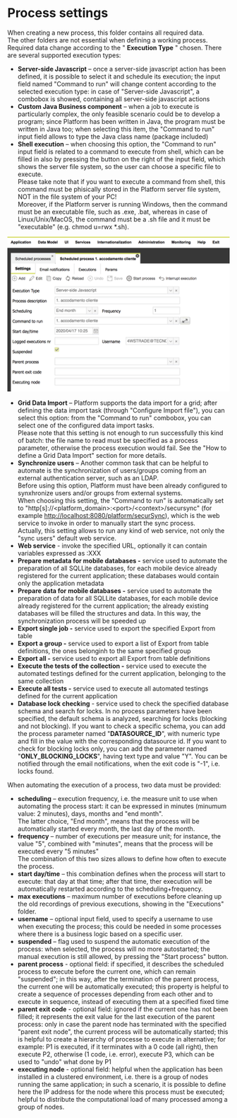 # Process settings

When creating a new process, this folder contains all required data.\
The other folders are not essential when defining a working process.\
Required data change according to the " **Execution Type** " chosen. There are several supported execution types:

* **Server-side Javascript** – once a server-side javascript action has been defined, it is possible to select it and schedule its execution; the input field named "Command to run" will change content according to the selected execution type: in case of "Server-side Javascript", a combobox is showed, containing all server-side javascript actions
* **Custom Java Business component** – when a job to execute is particularly complex, the only feasible scenario could be to develop a program; since Platform has been written in Java, the program must be written in Java too; when selecting this item, the "Command to run" input field allows to type the Java class name (package included)
* **Shell execution** – when choosing this option, the "Command to run" input field is related to a command to execute from shell, which can be filled in also by pressing the button on the right of the input field, which shows the server file system, so the user can choose a specific file to execute.\
  Please take note that if you want to execute a command from shell, this command must be phisically stored in the Platform server file system, NOT in the file system of your PC!\
  Moreover, if the Platform server is running Windows, then the command must be an executable file, such as .exe, .bat, whereas in case of Linux/Unix/MacOS, the command must be a .sh file and it must be "executable" (e.g. chmod u=rwx \*.sh).

![](../../../.gitbook/assets/schermata-2020-05-04-alle-15.54.48.png)



* **Grid Data Import** – Platform supports the data import for a grid; after defining the data import task (through "Configure Import file"), you can select this option: from the "Command to run" combobox, you can select one of the configured data import tasks.\
  Please note that this setting is not enough to run successfully this kind of batch: the file name to read must be specified as a process parameter, otherwise the process execution would fail. See the "How to define a Grid Data Import" section for more details.
* **Synchronize users** – Another common task that can be helpful to automate is the synchronization of users/groups coming from an external authentication server, such as an LDAP.\
  Before using this option, Platform must have been already configured to synxhronize users and/or groups from external systems.\
  When choosing this setting, the "Command to run" is automatically set to "http\[s]://\<platform\_domain>:\<port>/\<context>/secursync" (for example [http://localhost:8080/platform/securSync](http://localhost:8080/platform/securSync)), which is the web service to invoke in order to manually start the sync process.\
  Actually, this setting allows to run any kind of web service, not only the "sync users" default web service.
* **Web service** - invoke the specified URL, optionally it can contain variables expressed as :XXX
* **Prepare metadata for mobile databases -** service used to automate the preparation of all SQLLite databases, for each mobile device already registered for the current application; these databases would contain only the application metadata
* **Prepare data for mobile databases -** service used to automate the preparation of data for all SQLLite databases, for each mobile device already registered for the current application; the already existing databases will be filled the structures and data. In this way, the synchronization process will be speeded up
* **Export single job -** service used to export the specified Export from table
* **Export a group -** service used to export a list of  Export from table definitions, the ones belonginh to the same specified group
* **Export all -** service used to export all  Export from table definitions
* **Execute the tests of the collection -** service used to execute the automated testings defined for the current application, belonging to the same collection
* **Execute all tests -** service used to execute all automated testings defined for the current application
*   **Database lock checking** - service used to check the specified database schema and search for locks. In no process parameters have been specified, the default schema is analyzed, searching for locks (blocking and not blocking). If you want to check a specific schema, you can add the process parameter named "**DATASOURCE\_ID**", with numeric type and fill in the value with the corresponding datasource id. If you want to check for blocking locks only, you can add the parameter named "**ONLY\_BLOCKING\_LOCKS**", having text type and value "Y". You can be notified through the email notifications, when the exit code is "-1", i.e. locks found.



When automating the execution of a process, two data must be provided:

* **scheduling** – execution frequency, i.e. the measure unit to use when automating the process start: it can be expressed in minutes (minumum value: 2 minutes), days, months and "end month".\
  The latter choice, "End month", means that the process will be automatically started every month, the last day of the month.
* **frequency** – number of executions per measure unit; for instance, the value "5", combined with "minutes", means that the process will be executed every "5 minutes"\
  The combination of this two sizes allows to define how often to execute the process.
* **start day/time** – this combination defines when the process will start to execute: that day at that time; after that time, ther execution will be automatically restarted according to the scheduling+frequency.
* **max executions** – maximum number of executions before cleaning up the old recordings of previous executions, showing in the "Executions" folder.
* **username** – optional input field, used to specify a username to use when executing the process; this could be needed in some processes where there is a business logic based on a specific user.
* **suspended** – flag used to suspend the automatic execution of the process: when selected, the process will no more autostarted; the manual execution is still allowed, by pressing the "Start process" button.
* **parent process** - optional field: if specified, it describes the scheduled process to execute before the current one, which can remain "suspended"; in this way, after the termination of the parent process, the current one will be automatically executed; this property is helpful to create a sequence of processes depending from each other and to execute in sequence, instead of executing them at a specified fixed time
* **parent exit code** - optional field: ignored if the current one has not been filled; it represents the exit value for the last execution of the parent process: only in case the parent node has terminated with the specified "parent exit node", the current process will be automatically started; this is helpful to create a hierarchy of processe to execute in alternative; for example: P1 is executed, if it terminates with a 0 code (all right), then execute P2, otherwise (1 code, i.e. error), execute P3, which can be used to "undo" what done by P1
* **executing node** - optional field: helpful when the application has been installed in a clustered environment, i.e. there is a group of nodes running the same application; in such a scenario, it is possible to define here the IP address for the node where this process must be executed; helpful to distribute the computational load of many processed among a group of nodes.
